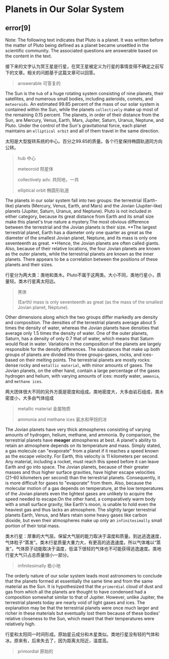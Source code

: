 # Planets in Our Solar System

## error[9]

Note: The following text indicates that Pluto is a planet. It was written before the matter of Pluto being defined as a planet became unsettled in the scientific community. The associated questions are answerable based on the content in the text.

接下来的文字认为冥王星是行星，在冥王星被定义为行星的事情变得不确定之前写下的文章。相关的问题基于这篇文章可以回答。

> answerable 可答复的





The Sun is the `hub` of a huge rotating system consisting of nine planets, their satellites, and numerous small bodies, including asteroids, comets, and `meteoroids`. An estimated 99.85 percent of the mass of our solar system is contained within the Sun, while the planets `collectively` make up most of the remaining 0.15 percent. The planets, in order of their distance from the Sun, are Mercury, Venus, Earth, Mars, Jupiter, Saturn, Uranus, Neptune, and Pluto. Under the control of the Sun's gravitational force, each planet maintains an `elliptical orbit` and all of them travel in the same direction.

太阳是大型旋转系统的中心。百分之99.85的质量。各个行星保持椭圆轨道同方向公转。

> hub 中心
>
> meteoroid 陨星体
>
> collectively adv. 共同地，一共
>
> elliptical orbit 椭圆形轨道





The planets in our solar system fall into two groups: the terrestrial (Earth-like) planets (Mercury, Venus, Earth, and Mars) and the Jovian (Jupiter-like) planets (Jupiter, Saturn, Uranus, and Neptune). Pluto is not included in either category, because its great distance from Earth and its small size make this planet's true nature a mystery.The most obvious difference between the terrestrial and the Jovian planets is their size. **The largest terrestrial planet, Earth has a diameter only one quarter as great as the diameter of the smallest Jovian planet, Neptune, and its mass is only one seventeenth as great. **Hence, the Jovian planets are often called giants. Also, because of their relative locations, the four Jovian planets are known as the outer planets, while the terrestrial planets are known as the inner planets. There appears to be a correlation between the positions of these planets and their sizes.

行星分为两大类：类地和类木。Pluto不属于这两类。大小不同，类地行星小，质量轻。类木行星离太阳远。

> 黑体
>
> (Earth) mass is only seventeenth as great (as the mass of the smallest Jovian planet, Neptune).



Other dimensions along which the two groups differ markedly are density and composition. The densities of the terrestrial planets average about 5 times the density of water, whereas the Jovian planets have densities that average only 1.5 times the density of water. One of the outer planets, Saturn, has a density of only 0.7 that of water, which means that Saturn would float in water. Variations in the composition of the planets are largely responsible for the density differences. The substances that make up both groups of planets are divided into three groups-gases, rocks, and ices-based on their melting points. The terrestrial planets are mostly rocks: dense rocky and `metallic material`, with minor amounts of gases. The Jovian planets, on the other hand, contain a large percentage of the gases hydrogen and helium, with varying amounts of ices: mostly water, `ammonia`, and `methane ices`.

两大团体很大不同的另外方面是密度和组成。类地密度大，大多由岩石组成，类木密度小，大多由气体组成

> metallic material 金属物质
>
> ammonia and methane ices 氨水和甲烷的冰

The Jovian planets have very thick atmospheres consisting of varying amounts of hydrogen, helium, methane, and ammonia. By comparison, the terrestrial planets have **meager** atmospheres at best. A planet's ability to retain an atmosphere depends on its temperature and mass. Simply stated, a gas molecule can "evaporate" from a planet if it reaches a speed known as the escape velocity. For Earth, this velocity is 11 kilometers per second. Any material, including a rocket, must reach this speed before it can leave Earth and go into space. The Jovian planets, because of their greater masses and thus higher surface gravities, have higher escape velocities (21–60 kilometers per second) than the terrestrial planets. Consequently, it is more difficult for gases to "evaporate" from them. Also, because the molecular motion of a gas depends on temperature, at the low temperatures of the Jovian planets even the lightest gases are unlikely to acquire the speed needed to escape.On the other hand, a comparatively warm body with a small surface gravity, like Earth's moon, is unable to hold even the heaviest gas and thus lacks an atmosphere. The slightly larger terrestrial planets Earth, Venus, and Mars retain some heavy gases like carbon dioxide, but even their atmospheres make up only an `infinitesimally` small portion of their total mass.

类木行星：厚重的大气层。保留大气层的能力取决于温度和质量。到达逃逸速度，气体粒子“蒸发”。类木行星质量大重力大，有更高的逃逸速度。所以气体难以“蒸发”。气体原子动能取决于温度，低温下很轻的气体也不可能获得逃逸速度。类地行星大气只占总质量很小一部分。

> infinitesimally 极小地

The orderly nature of our solar system leads most astronomers to conclude that the planets formed at essentially the same time and from the same material as the Sun. It is hypothesized that the `primordial` cloud of dust and gas from which all the planets are thought to have condensed had a composition somewhat similar to that of Jupiter. However, unlike Jupiter, the terrestrial planets today are nearly void of light gases and ices. The explanation may be that the terrestrial planets were once much larger and richer in these materials but eventually lost them because of these bodies' relative closeness to the Sun, which meant that their temperatures were relatively high.

行星和太阳同一时间形成。原始星云成分和木星类似。类地行星没有轻的气体和冰。原来有，后来失去了，因为距离太阳近，温度高。

> primordial 原始的